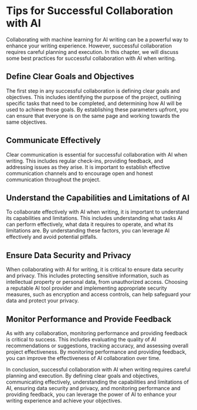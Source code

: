 Tips for Successful Collaboration with AI
===============================================================================================

Collaborating with machine learning for AI writing can be a powerful way to enhance your writing experience. However, successful collaboration requires careful planning and execution. In this chapter, we will discuss some best practices for successful collaboration with AI when writing.

Define Clear Goals and Objectives
---------------------------------

The first step in any successful collaboration is defining clear goals and objectives. This includes identifying the purpose of the project, outlining specific tasks that need to be completed, and determining how AI will be used to achieve those goals. By establishing these parameters upfront, you can ensure that everyone is on the same page and working towards the same objectives.

Communicate Effectively
-----------------------

Clear communication is essential for successful collaboration with AI when writing. This includes regular check-ins, providing feedback, and addressing issues as they arise. It is important to establish effective communication channels and to encourage open and honest communication throughout the project.

Understand the Capabilities and Limitations of AI
-------------------------------------------------

To collaborate effectively with AI when writing, it is important to understand its capabilities and limitations. This includes understanding what tasks AI can perform effectively, what data it requires to operate, and what its limitations are. By understanding these factors, you can leverage AI effectively and avoid potential pitfalls.

Ensure Data Security and Privacy
--------------------------------

When collaborating with AI for writing, it is critical to ensure data security and privacy. This includes protecting sensitive information, such as intellectual property or personal data, from unauthorized access. Choosing a reputable AI tool provider and implementing appropriate security measures, such as encryption and access controls, can help safeguard your data and protect your privacy.

Monitor Performance and Provide Feedback
----------------------------------------

As with any collaboration, monitoring performance and providing feedback is critical to success. This includes evaluating the quality of AI recommendations or suggestions, tracking accuracy, and assessing overall project effectiveness. By monitoring performance and providing feedback, you can improve the effectiveness of AI collaboration over time.

In conclusion, successful collaboration with AI when writing requires careful planning and execution. By defining clear goals and objectives, communicating effectively, understanding the capabilities and limitations of AI, ensuring data security and privacy, and monitoring performance and providing feedback, you can leverage the power of AI to enhance your writing experience and achieve your objectives.
